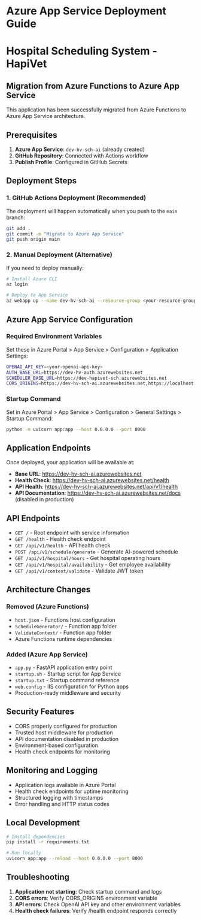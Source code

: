 # Azure App Service Deployment Guide
# Hospital Scheduling System - HapiVet

## Migration from Azure Functions to Azure App Service

This application has been successfully migrated from Azure Functions to Azure App Service architecture.

## Prerequisites

1. **Azure App Service**: `dev-hv-sch-ai` (already created)
2. **GitHub Repository**: Connected with Actions workflow
3. **Publish Profile**: Configured in GitHub Secrets

## Deployment Steps

### 1. GitHub Actions Deployment (Recommended)

The deployment will happen automatically when you push to the `main` branch:

```bash
git add .
git commit -m "Migrate to Azure App Service"
git push origin main
```

### 2. Manual Deployment (Alternative)

If you need to deploy manually:

```bash
# Install Azure CLI
az login

# Deploy to App Service
az webapp up --name dev-hv-sch-ai --resource-group <your-resource-group> --runtime "PYTHON|3.11"
```

## Azure App Service Configuration

### Required Environment Variables

Set these in Azure Portal > App Service > Configuration > Application Settings:

```bash
OPENAI_API_KEY=<your-openai-api-key>
AUTH_BASE_URL=https://dev-hv-auth.azurewebsites.net
SCHEDULER_BASE_URL=https://dev-hapivet-sch.azurewebsites.net
CORS_ORIGINS=https://dev-hv-sch-ai.azurewebsites.net,https://localhost:3000
```

### Startup Command

Set in Azure Portal > App Service > Configuration > General Settings > Startup Command:

```bash
python -m uvicorn app:app --host 0.0.0.0 --port 8000
```

## Application Endpoints

Once deployed, your application will be available at:

- **Base URL**: https://dev-hv-sch-ai.azurewebsites.net
- **Health Check**: https://dev-hv-sch-ai.azurewebsites.net/health
- **API Health**: https://dev-hv-sch-ai.azurewebsites.net/api/v1/health
- **API Documentation**: https://dev-hv-sch-ai.azurewebsites.net/docs (disabled in production)

## API Endpoints

- `GET /` - Root endpoint with service information
- `GET /health` - Health check endpoint
- `GET /api/v1/health` - API health check
- `POST /api/v1/schedule/generate` - Generate AI-powered schedule
- `GET /api/v1/hospital/hours` - Get hospital operating hours
- `GET /api/v1/hospital/availability` - Get employee availability
- `GET /api/v1/context/validate` - Validate JWT token

## Architecture Changes

### Removed (Azure Functions)
- `host.json` - Functions host configuration
- `ScheduleGenerator/` - Function app folder
- `ValidateContext/` - Function app folder
- Azure Functions runtime dependencies

### Added (Azure App Service)
- `app.py` - FastAPI application entry point
- `startup.sh` - Startup script for App Service
- `startup.txt` - Startup command reference
- `web.config` - IIS configuration for Python apps
- Production-ready middleware and security

## Security Features

- CORS properly configured for production
- Trusted host middleware for production
- API documentation disabled in production
- Environment-based configuration
- Health check endpoints for monitoring

## Monitoring and Logging

- Application logs available in Azure Portal
- Health check endpoints for uptime monitoring
- Structured logging with timestamps
- Error handling and HTTP status codes

## Local Development

```bash
# Install dependencies
pip install -r requirements.txt

# Run locally
uvicorn app:app --reload --host 0.0.0.0 --port 8000
```

## Troubleshooting

1. **Application not starting**: Check startup command and logs
2. **CORS errors**: Verify CORS_ORIGINS environment variable
3. **API errors**: Check OpenAI API key and other environment variables
4. **Health check failures**: Verify /health endpoint responds correctly